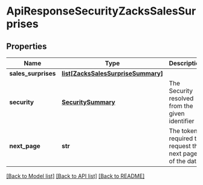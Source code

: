 # ApiResponseSecurityZacksSalesSurprises

## Properties
Name | Type | Description | Notes
------------ | ------------- | ------------- | -------------
**sales_surprises** | [**list[ZacksSalesSurpriseSummary]**](ZacksSalesSurpriseSummary.md) |  | [optional] 
**security** | [**SecuritySummary**](SecuritySummary.md) | The Security resolved from the given identifier | [optional] 
**next_page** | **str** | The token required to request the next page of the data | [optional] 

[[Back to Model list]](../README.md#documentation-for-models) [[Back to API list]](../README.md#documentation-for-api-endpoints) [[Back to README]](../README.md)


